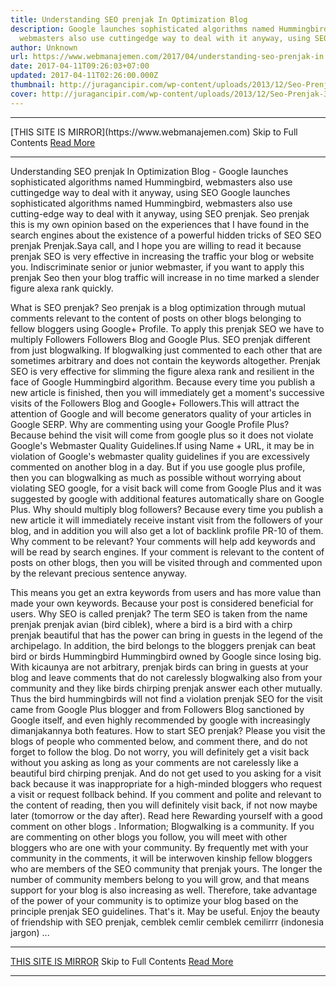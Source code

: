 ```yaml
---
title: Understanding SEO prenjak In Optimization Blog
description: Google launches sophisticated algorithms named Hummingbird,
  webmasters also use cuttingedge way to deal with it anyway, using SEO
author: Unknown
url: https://www.webmanajemen.com/2017/04/understanding-seo-prenjak-in.html
date: 2017-04-11T09:26:03+07:00
updated: 2017-04-11T02:26:00.000Z
thumbnail: http://juragancipir.com/wp-content/uploads/2013/12/Seo-Prenjak-300x240.jpg
cover: http://juragancipir.com/wp-content/uploads/2013/12/Seo-Prenjak-300x240.jpg
---
```


<hr/> [THIS SITE IS MIRROR](https://www.webmanajemen.com) Skip to Full Contents <a href="https://www.webmanajemen.com/2017/04/understanding-seo-prenjak-in.html" rel="follow" class="button" id="read-more">Read More</a> <hr/> Understanding SEO prenjak In Optimization Blog - Google launches sophisticated algorithms named Hummingbird, webmasters also use cuttingedge way to deal with it anyway, using SEO Google launches sophisticated algorithms named Hummingbird, webmasters also use cutting-edge way to deal with it anyway, using SEO prenjak. Seo prenjak this is my own opinion based on the experiences that I have found in the search engines about the existence of a powerful hidden tricks of SEO SEO prenjak Prenjak.Saya call, and I hope you are willing to read it because prenjak SEO is very effective in increasing the traffic your blog or website you.
Indiscriminate senior or junior webmaster, if you want to apply this prenjak Seo then your blog traffic will increase in no time marked a slender figure alexa rank quickly.




What is SEO prenjak?
Seo prenjak is a blog optimization through mutual comments relevant to the content of posts on other blogs belonging to fellow bloggers using Google+ Profile. To apply this prenjak SEO we have to multiply Followers Followers Blog and Google Plus.
SEO prenjak different from just blogwalking. If blogwalking just commented to each other that are sometimes arbitrary and does not contain the keywords altogether.
Prenjak SEO is very effective for slimming the figure alexa rank and resilient in the face of Google Hummingbird algorithm. Because every time you publish a new article is finished, then you will immediately get a moment's successive visits of the Followers Blog and Google+ Followers.This will attract the attention of Google and will become generators quality of your articles in Google SERP.
Why are commenting using your Google Profile Plus?
Because behind the visit will come from google plus so it does not violate Google's Webmaster Quality Guidelines.If using Name + URL, it may be in violation of Google's webmaster quality guidelines if you are excessively commented on another blog in a day.
But if you use google plus profile, then you can blogwalking as much as possible without worrying about violating SEO google, for a visit back will come from Google Plus and it was suggested by google with additional features automatically share on Google Plus.
Why should multiply blog followers?
Because every time you publish a new article it will immediately receive instant visit from the followers of your blog, and in addition you will also get a lot of backlink profile PR-10 of them.
Why comment to be relevant?
Your comments will help add keywords and will be read by search engines. If your comment is relevant to the content of posts on other blogs, then you will be visited through and commented upon by the relevant precious sentence anyway.

This means you get an extra keywords from users and has more value than made your own keywords. Because your post is considered beneficial for users.
Why SEO is called prenjak?
The term SEO is taken from the name prenjak prenjak avian (bird ciblek), where a bird is a bird with a chirp prenjak beautiful that has the power can bring in guests in the legend of the archipelago. In addition, the bird belongs to the bloggers prenjak can beat bird or birds Hummingbird Hummingbird owned by Google since losing big.
With kicaunya are not arbitrary, prenjak birds can bring in guests at your blog and leave comments that do not carelessly blogwalking also from your community and they like birds chirping prenjak answer each other mutually.
Thus the bird hummingbirds will not find a violation prenjak SEO for the visit came from Google Plus blogger and from Followers Blog sanctioned by Google itself, and even highly recommended by google with increasingly dimanjakannya both features.
How to start SEO prenjak?
Please you visit the blogs of people who commented below, and comment there, and do not forget to follow the blog. Do not worry, you will definitely get a visit back without you asking as long as your comments are not carelessly like a beautiful bird chirping prenjak.
And do not get used to you asking for a visit back because it was inappropriate for a high-minded bloggers who request a visit or request follback behind. If you comment and polite and relevant to the content of reading, then you will definitely visit back, if not now maybe later (tomorrow or the day after). Read here Rewarding yourself with a good comment on other blogs .
Information;
Blogwalking is a community. If you are commenting on other blogs you follow, you will meet with other bloggers who are one with your community. By frequently met with your community in the comments, it will be interwoven kinship fellow bloggers who are members of the SEO community that prenjak yours.
The longer the number of community members belong to you will grow, and that means support for your blog is also increasing as well. Therefore, take advantage of the power of your community is to optimize your blog based on the principle prenjak SEO guidelines.
That's it. May be useful. Enjoy the beauty of friendship with SEO prenjak, cemblek cemlir cemblek cemilirrr (indonesia jargon) ... <hr/> [THIS SITE IS MIRROR](https://www.webmanajemen.com) Skip to Full Contents <a href="https://www.webmanajemen.com/2017/04/understanding-seo-prenjak-in.html" rel="follow" class="button" id="read-more">Read More</a> <hr/>